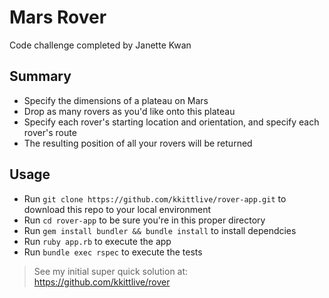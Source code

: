# Mars Rover

Code challenge completed by Janette Kwan

## Summary

* Specify the dimensions of a plateau on Mars
* Drop as many rovers as you'd like onto this plateau
* Specify each rover's starting location and orientation, and specify each rover's route
* The resulting position of all your rovers will be returned

## Usage

* Run `git clone https://github.com/kkittlive/rover-app.git` to download this repo to your local environment
* Run `cd rover-app` to be sure you're in this proper directory
* Run `gem install bundler && bundle install` to install dependcies
* Run `ruby app.rb` to execute the app
* Run `bundle exec rspec` to execute the tests

> See my initial super quick solution at: <https://github.com/kkittlive/rover>
